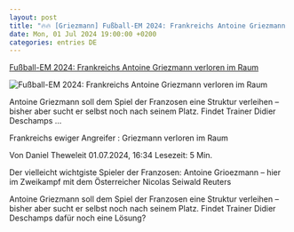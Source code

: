 ```yaml
---
layout: post
title: "🔥🔥 [Griezmann] Fußball-EM 2024: Frankreichs Antoine Griezmann verloren im Raum"
date: Mon, 01 Jul 2024 19:00:00 +0200
categories: entries DE
---
```

[Fußball-EM 2024: Frankreichs Antoine Griezmann verloren im Raum](https://www.faz.net/aktuell/sport/fussball-em/fussball-em-2024-frankreichs-antoine-griezmann-verloren-im-raum-19820726.html)

![Fußball-EM 2024: Frankreichs Antoine Griezmann verloren im Raum](https://media1.faz.net/ppmedia/aktuell/sport/559225093/1.9820725/facebook_teaser_fplus/der-vielleicht-wichtgiste.jpg)

Antoine Griezmann soll dem Spiel der Franzosen eine Struktur verleihen – bisher aber sucht er selbst noch nach seinem Platz. Findet Trainer Didier Deschamps ...

Frankreichs ewiger Angreifer : Griezmann verloren im Raum

Von Daniel Theweleit 01.07.2024, 16:34 Lesezeit: 5 Min.

Der vielleicht wichtgiste Spieler der Franzosen: Antoine Grioezmann – hier im Zweikampf mit dem Österreicher Nicolas Seiwald Reuters

Antoine Griezmann soll dem Spiel der Franzosen eine Struktur verleihen – bisher aber sucht er selbst noch nach seinem Platz. Findet Trainer Didier Deschamps dafür noch eine Lösung?

